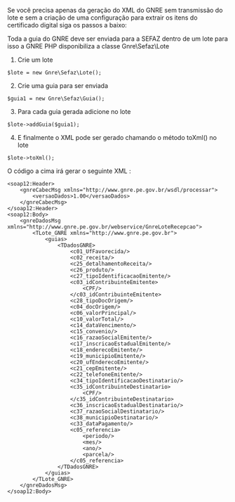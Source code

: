 Se você precisa apenas da geração do XML do GNRE sem transmissão do lote e sem a criação de uma configuração para extrair os itens do certificado digital siga os passos a baixo:

Toda a guia do GNRE deve ser enviada para a SEFAZ dentro de um lote para isso a GNRE PHP disponibiliza a classe Gnre\Sefaz\Lote

1) Crie um lote

`$lote = new Gnre\Sefaz\Lote();`

2) Crie uma guia para ser enviada

`$guia1 = new Gnre\Sefaz\Guia();`

3) Para cada guia gerada adicione no lote

`$lote->addGuia($guia1);`

4) E finalmente o XML pode ser gerado chamando o método toXml() no lote

`$lote->toXml();`

O código a cima irá gerar o seguinte XML :

```
<soap12:Header>
    <gnreCabecMsg xmlns="http://www.gnre.pe.gov.br/wsdl/processar">
        <versaoDados>1.00</versaoDados>
    </gnreCabecMsg>
</soap12:Header>
<soap12:Body>
    <gnreDadosMsg xmlns="http://www.gnre.pe.gov.br/webservice/GnreLoteRecepcao">
        <TLote_GNRE xmlns="http://www.gnre.pe.gov.br">
            <guias>
                <TDadosGNRE>
                    <c01_UfFavorecida/>
                    <c02_receita/>
                    <c25_detalhamentoReceita/>
                    <c26_produto/>
                    <c27_tipoIdentificacaoEmitente/>
                    <c03_idContribuinteEmitente>
                        <CPF/>
                    </c03_idContribuinteEmitente>
                    <c28_tipoDocOrigem/>
                    <c04_docOrigem/>
                    <c06_valorPrincipal/>
                    <c10_valorTotal/>
                    <c14_dataVencimento/>
                    <c15_convenio/>
                    <c16_razaoSocialEmitente/>
                    <c17_inscricaoEstadualEmitente/>
                    <c18_enderecoEmitente/>
                    <c19_municipioEmitente/>
                    <c20_ufEnderecoEmitente/>
                    <c21_cepEmitente/>
                    <c22_telefoneEmitente/>
                    <c34_tipoIdentificacaoDestinatario/>
                    <c35_idContribuinteDestinatario>
                        <CPF/>
                    </c35_idContribuinteDestinatario>
                    <c36_inscricaoEstadualDestinatario/>
                    <c37_razaoSocialDestinatario/>
                    <c38_municipioDestinatario/>
                    <c33_dataPagamento/>
                    <c05_referencia>
                        <periodo/>
                        <mes/>
                        <ano/>
                        <parcela/>
                    </c05_referencia>
                </TDadosGNRE>
            </guias>
        </TLote_GNRE>
    </gnreDadosMsg>
</soap12:Body>
